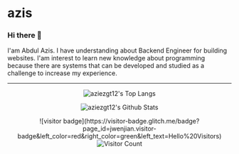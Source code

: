 # azis
### Hi there 👋
I'am Abdul Azis. I have understanding about Backend Engineer for building websites. I'am interest to learn new knowledge about programming because there are systems that can be developed and studied as a challenge to increase my experience. 

-----

<p align="center"> 
  <img src="https://github-readme-stats.vercel.app/api/top-langs/?username=aziezgt12&layout=compact&count_private=true" alt="aziezgt12's Top Langs" />
</p>


<p align="center"> 
  <img src="https://github-readme-stats.vercel.app/api?username=aziezgt12&theme=radical&show_icons=true" alt="aziezgt12's Github Stats" />
</p>


<p align="center"> 
  ![visitor badge](https://visitor-badge.glitch.me/badge?page_id=jwenjian.visitor-badge&left_color=red&right_color=green&left_text=Hello%20Visitors)
  <img src="https://profile-counter.glitch.me/aziezgt12/count.svg" alt="Visitor Count" />
</p>
